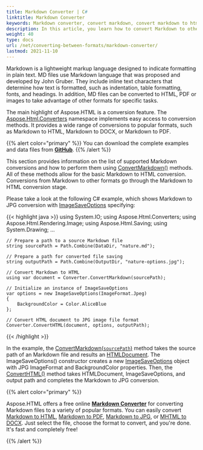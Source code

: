 ```yaml
---
title: Markdown Converter | C#
linktitle: Markdown Converter
keywords: Markdown converter, convert markdown, convert markdown to html, markdown to html, convert markdown to jpg, markdown to jpg.
description: In this article, you learn how to convert Markdown to other formats using Aspose.HTML API and consider C# example of Markdown to JPG conversion.
weight: 40
type: docs
url: /net/converting-between-formats/markdown-converter/
lastmod: 2021-11-10
---
```


Markdown is a lightweight markup language designed to indicate formatting in plain text. MD files use Markdown language that was proposed and developed by John Gruber. They include inline text characters that determine how text is formatted, such as indentation, table formatting, fonts, and headings. In addition, MD files can be converted to HTML, PDF or images to take advantage of other formats for specific tasks. 

The main highlight of Aspose.HTML is a conversion feature. The [Aspose.Html.Converters](https://apireference.aspose.com/html/net/aspose.html.converters) namespace implements easy access to conversion methods. It provides a wide range of conversions to popular formats, such as Markdown to HTML, Markdown to DOCX, or Markdown to PDF. 

{{% alert color="primary" %}}
You can download the complete examples and data files from [**GitHub**](https://github.com/aspose-html/Aspose.HTML-Documentation/tree/main/content/tests-net).
{{% /alert %}} 

This section provides information on the list of supported Markdown conversions and how to perform them using [ConvertMarkdown()](https://apireference.aspose.com/html/net/aspose.html.converters/converter/methods/convertmarkdown/index) methods. All of these methods allow for the basic Markdown to HTML conversion. Conversions from Markdown to other formats go through the Markdown to HTML conversion stage.

Please take a look at the following C# example, which shows Markdown to JPG conversion with [ImageSaveOptions](https://apireference.aspose.com/html/net/aspose.html.saving/imagesaveoptions) specifying:

{{< highlight java >}}
using System.IO;
using Aspose.Html.Converters;
using Aspose.Html.Rendering.Image;
using Aspose.Html.Saving;
using System.Drawing;
...  

    // Prepare a path to a source Markdown file
    string sourcePath = Path.Combine(DataDir, "nature.md");            
    
    // Prepare a path for converted file saving 
    string outputPath = Path.Combine(OutputDir, "nature-options.jpg");
    
    // Convert Markdown to HTML
    using var document = Converter.ConvertMarkdown(sourcePath);
    
    // Initialize an instance of ImageSaveOptions 
    var options = new ImageSaveOptions(ImageFormat.Jpeg)
    {
        BackgroundColor = Color.AliceBlue
    };
    
    // Convert HTML document to JPG image file format
    Converter.ConvertHTML(document, options, outputPath);

{{< /highlight >}} 

In the example, the [ConvertMarkdown(`sourcePath`)](https://apireference.aspose.com/html/net/aspose.html.dom.svg/svgdocument/constructors/10) method takes the source path of an Markdown file and results an [HTMLDocument](https://apireference.aspose.com/html/net/aspose.html/htmldocument). The ImageSaveOptions() constructor creates a new [ImageSaveOptions](https://apireference.aspose.com/html/net/aspose.html.saving/imagesaveoptions) object with JPG ImageFormat and BackgroundColor properties. Then, the [ConvertHTML()](https://apireference.aspose.com/html/net/aspose.html.converters.converter/converthtml/methods/3) method takes HTMLDocument, ImageSaveOptions, and output path and completes the Markdown to JPG conversion.

{{% alert color="primary" %}} 

Aspose.HTML offers a free online [**Markdown Converter**](https://products.aspose.app/html/en/conversion/md) for converting Markdown files to a variety of popular formats.  You can easily convert  [Markdown to HTML](https://products.aspose.app/html/en/conversion/md-to-html), [Markdown to PDF](https://products.aspose.app/html/en/conversion/md-to-pdf), [Markdown to JPG](https://products.aspose.app/html/en/conversion/md-to-jpg), or [MHTML to DOCX](https://products.aspose.app/html/en/conversion/md-to-docx). Just select the file, choose the format to convert, and you're done. It's fast and completely free!

{{% /alert %}} 





